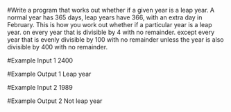 #Write a program that works out whether if a given year is a leap year. A normal year has 365 days, leap years have 366, with an extra day in February.
This is how you work out whether if a particular year is a leap year.
on every year that is divisible by 4 with no remainder.
except every year that is evenly divisible by 100 with no remainder
unless the year is also divisible by 400 with no remainder.

#Example Input 1
2400

#Example Output 1
Leap year

#Example Input 2
1989

#Example Output 2
Not leap year
